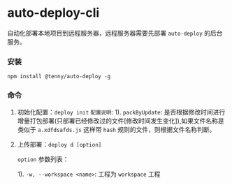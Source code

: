 # auto-deploy-cli

自动化部署本地项目到远程服务器，远程服务器需要先部署 `auto-deploy` 的后台服务。

### 安装

```
npm install @tenny/auto-deploy -g
```

### 命令

1. 初始化配置：`deploy init`
   `配置说明`:
   1). `packByUpdate`: 是否根据修改时间进行增量打包部署(只部署已经修改过的文件[修改时间发生变化]),如果文件名称是类似于 `a.xdfdsafds.js` 这样带 `hash` 规则的文件，则根据文件名称判断。
2. 上传部署：`deploy d [option]`

   `option` 参数列表：

   1). `-w, --workspace <name>`: 工程为 `workspace` 工程

